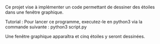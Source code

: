 Ce projet vise à implémenter un code permettant de dessiner des étoiles dans une fenêtre graphique.

Tutorial : 
Pour lancer ce programme, executez-le en python3 via la commande suivante : 
python3 script.py 

Une fenêtre graphique apparaîtra et cinq étoiles y seront dessinées.
